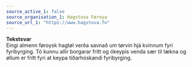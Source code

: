 ```yaml
---
source_active_1: false
source_organisation_1: Hagstova Føroya
source_url_1: "https://www.hagstova.fo"
---
```

<b>Tekstsvar</b>  
Eingi almenn føroysk hagtøl verða savnað um tørvin hjá kvinnum fyri fyribyrging. Tó kunnu allir borgarar frítt og ókeypis venda sær til lækna og øllum er frítt fyri at keypa tíðarhóskandi fyribyrging.
